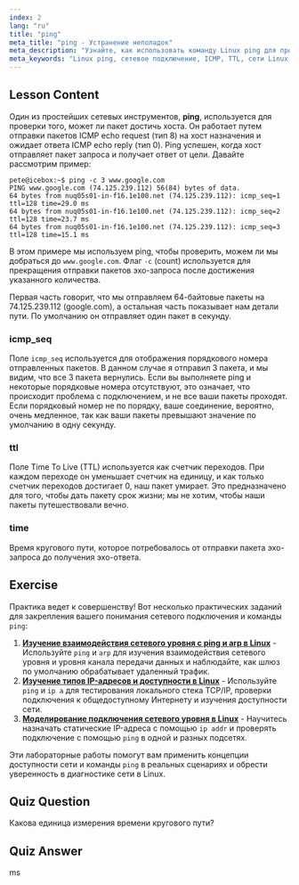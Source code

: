 ```yaml
---
index: 2
lang: "ru"
title: "ping"
meta_title: "ping - Устранение неполадок"
meta_description: "Узнайте, как использовать команду Linux ping для проверки сетевого подключения и устранения неполадок. Изучите ICMP, TTL и время кругового пути для эффективной сетевой диагностики."
meta_keywords: "Linux ping, сетевое подключение, ICMP, TTL, сети Linux, Linux для начинающих, учебник по Linux, команда ping"
---
```


## Lesson Content

Один из простейших сетевых инструментов, **ping**, используется для проверки того, может ли пакет достичь хоста. Он работает путем отправки пакетов ICMP echo request (тип 8) на хост назначения и ожидает ответа ICMP echo reply (тип 0). Ping успешен, когда хост отправляет пакет запроса и получает ответ от цели. Давайте рассмотрим пример:

```plaintext
pete@icebox:~$ ping -c 3 www.google.com
PING www.google.com (74.125.239.112) 56(84) bytes of data.
64 bytes from nuq05s01-in-f16.1e100.net (74.125.239.112): icmp_seq=1 ttl=128 time=29.0 ms
64 bytes from nuq05s01-in-f16.1e100.net (74.125.239.112): icmp_seq=2 ttl=128 time=23.7 ms
64 bytes from nuq05s01-in-f16.1e100.net (74.125.239.112): icmp_seq=3 ttl=128 time=15.1 ms
```

В этом примере мы используем ping, чтобы проверить, можем ли мы добраться до `www.google.com`. Флаг `-c` (count) используется для прекращения отправки пакетов эхо-запроса после достижения указанного количества.

Первая часть говорит, что мы отправляем 64-байтовые пакеты на 74.125.239.112 (google.com), а остальная часть показывает нам детали пути. По умолчанию он отправляет один пакет в секунду.

### icmp_seq

Поле `icmp_seq` используется для отображения порядкового номера отправленных пакетов. В данном случае я отправил 3 пакета, и мы видим, что все 3 пакета вернулись. Если вы выполняете ping и некоторые порядковые номера отсутствуют, это означает, что происходит проблема с подключением, и не все ваши пакеты проходят. Если порядковый номер не по порядку, ваше соединение, вероятно, очень медленное, так как ваши пакеты превышают значение по умолчанию в одну секунду.

### ttl

Поле Time To Live (TTL) используется как счетчик переходов. При каждом переходе он уменьшает счетчик на единицу, и как только счетчик переходов достигает 0, наш пакет умирает. Это предназначено для того, чтобы дать пакету срок жизни; мы не хотим, чтобы наши пакеты путешествовали вечно.

### time

Время кругового пути, которое потребовалось от отправки пакета эхо-запроса до получения эхо-ответа.

## Exercise

Практика ведет к совершенству! Вот несколько практических заданий для закрепления вашего понимания сетевого подключения и команды `ping`:

1. **[Изучение взаимодействия сетевого уровня с ping и arp в Linux](https://labex.io/ru/labs/linux-explore-network-layer-interaction-with-ping-and-arp-in-linux-592746)** - Используйте `ping` и `arp` для изучения взаимодействия сетевого уровня и уровня канала передачи данных и наблюдайте, как шлюз по умолчанию обрабатывает удаленный трафик.
2. **[Изучение типов IP-адресов и доступности в Linux](https://labex.io/ru/labs/linux-explore-ip-address-types-and-reachability-in-linux-592780)** - Используйте `ping` и `ip a` для тестирования локального стека TCP/IP, проверки подключения к общедоступному Интернету и изучения доступности сети.
3. **[Моделирование подключения сетевого уровня в Linux](https://labex.io/ru/labs/linux-simulate-network-layer-connectivity-in-linux-592752)** - Научитесь назначать статические IP-адреса с помощью `ip addr` и проверять подключение с помощью `ping` в одной и разных подсетях.

Эти лабораторные работы помогут вам применить концепции доступности сети и команды `ping` в реальных сценариях и обрести уверенность в диагностике сети в Linux.

## Quiz Question

Какова единица измерения времени кругового пути?

## Quiz Answer

ms
